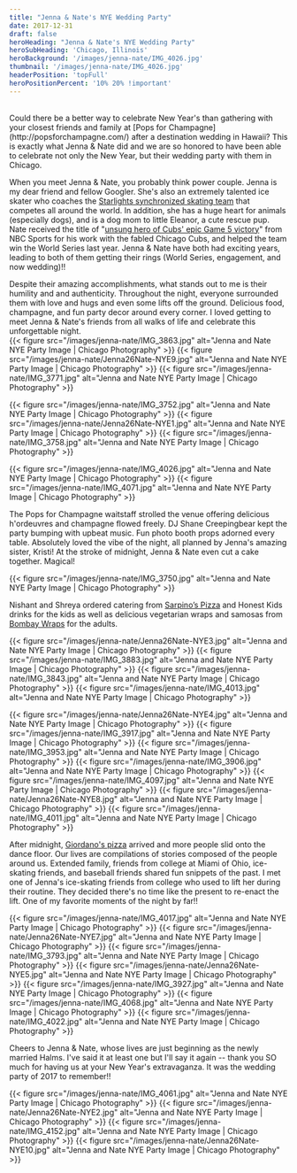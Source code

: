 ```yaml
---
title: "Jenna & Nate's NYE Wedding Party"
date: 2017-12-31
draft: false
heroHeading: "Jenna & Nate's NYE Wedding Party"
heroSubHeading: 'Chicago, Illinois'
heroBackground: '/images/jenna-nate/IMG_4026.jpg'
thumbnail: '/images/jenna-nate/IMG_4026.jpg'
headerPosition: 'topFull'
heroPositionPercent: '10% 20% !important'
---
```

<br/>
Could there be a better way to celebrate New Year's than gathering with your closest friends and family at [Pops for Champagne](http://popsforchampagne.com/) after a destination wedding in Hawaii? This is exactly what Jenna & Nate did and we are so honored to have been able to celebrate not only the New Year, but their wedding party with them in Chicago.

When you meet Jenna & Nate, you probably think power couple. Jenna is my dear friend and fellow Googler. She's also an extremely talented ice skater who coaches the [Starlights synchronized skating team](http://www.starlights.us/) that competes all around the world. In addition, she has a huge heart for animals (especially dogs), and is a dog mom to little Eleanor, a cute rescue pup. Nate received the title of "[unsung hero of Cubs' epic Game 5 victory](http://www.nbcsports.com/chicago/cubs/unsung-hero-cubs-epic-game-5-victory-doesnt-even-wear-uniform-theo-epstein-maddon-contreras-rizzo-nlcs)" from NBC Sports for his work with the fabled Chicago Cubs, and helped the team win the World Series last year. Jenna & Nate have both had exciting years, leading to both of them getting their rings (World Series, engagement, and now wedding)!!

Despite their amazing accomplishments, what stands out to me is their humility and and authenticity. Throughout the night, everyone surrounded them with love and hugs and even some lifts off the ground. Delicious food, champagne, and fun party decor around every corner. I loved getting to meet Jenna & Nate's friends from all walks of life and celebrate this unforgettable night.
<br/>
{{< figure src="/images/jenna-nate/IMG_3863.jpg" alt="Jenna and Nate NYE Party Image | Chicago Photography" >}}
{{< figure src="/images/jenna-nate/Jenna26Nate-NYE9.jpg" alt="Jenna and Nate NYE Party Image | Chicago Photography" >}}
{{< figure src="/images/jenna-nate/IMG_3771.jpg" alt="Jenna and Nate NYE Party Image | Chicago Photography" >}}

{{< figure src="/images/jenna-nate/IMG_3752.jpg" alt="Jenna and Nate NYE Party Image | Chicago Photography" >}}
{{< figure src="/images/jenna-nate/Jenna26Nate-NYE1.jpg" alt="Jenna and Nate NYE Party Image | Chicago Photography" >}}
{{< figure src="/images/jenna-nate/IMG_3758.jpg" alt="Jenna and Nate NYE Party Image | Chicago Photography" >}}

{{< figure src="/images/jenna-nate/IMG_4026.jpg" alt="Jenna and Nate NYE Party Image | Chicago Photography" >}}
{{< figure src="/images/jenna-nate/IMG_4071.jpg" alt="Jenna and Nate NYE Party Image | Chicago Photography" >}}

The Pops for Champagne waitstaff strolled the venue offering delicious h'ordeuvres and champagne flowed freely. DJ Shane Creepingbear kept the party bumping with upbeat music. Fun photo booth props adorned every table. Absolutely loved the vibe of the night, all planned by Jenna's amazing sister, Kristi! At the stroke of midnight, Jenna & Nate even cut a cake together. Magical!

{{< figure src="/images/jenna-nate/IMG_3750.jpg" alt="Jenna and Nate NYE Party Image | Chicago Photography" >}}

Nishant and Shreya ordered catering from [Sarpino’s Pizza](https://www.gosarpinos.com/) and Honest Kids drinks for the kids as well as delicious vegetarian wraps and samosas from [Bombay Wraps](https://bombaywraps.com/) for the adults.

{{< figure src="/images/jenna-nate/Jenna26Nate-NYE3.jpg" alt="Jenna and Nate NYE Party Image | Chicago Photography" >}}
{{< figure src="/images/jenna-nate/IMG_3883.jpg" alt="Jenna and Nate NYE Party Image | Chicago Photography" >}}
{{< figure src="/images/jenna-nate/IMG_3843.jpg" alt="Jenna and Nate NYE Party Image | Chicago Photography" >}}
{{< figure src="/images/jenna-nate/IMG_4013.jpg" alt="Jenna and Nate NYE Party Image | Chicago Photography" >}}

{{< figure src="/images/jenna-nate/Jenna26Nate-NYE4.jpg" alt="Jenna and Nate NYE Party Image | Chicago Photography" >}}
{{< figure src="/images/jenna-nate/IMG_3917.jpg" alt="Jenna and Nate NYE Party Image | Chicago Photography" >}}
{{< figure src="/images/jenna-nate/IMG_3953.jpg" alt="Jenna and Nate NYE Party Image | Chicago Photography" >}}
{{< figure src="/images/jenna-nate/IMG_3906.jpg" alt="Jenna and Nate NYE Party Image | Chicago Photography" >}}
{{< figure src="/images/jenna-nate/IMG_4097.jpg" alt="Jenna and Nate NYE Party Image | Chicago Photography" >}}
{{< figure src="/images/jenna-nate/Jenna26Nate-NYE8.jpg" alt="Jenna and Nate NYE Party Image | Chicago Photography" >}}
{{< figure src="/images/jenna-nate/IMG_4011.jpg" alt="Jenna and Nate NYE Party Image | Chicago Photography" >}}

After midnight, [Giordano's pizza](https://giordanos.com/) arrived and more people slid onto the dance floor. Our lives are compilations of stories composed of the people around us. Extended family, friends from college at Miami of Ohio, ice-skating friends, and baseball friends shared fun snippets of the past. I met one of Jenna's ice-skating friends from college who used to lift her during their routine. They decided there's no time like the present to re-enact the lift. One of my favorite moments of the night by far!!

{{< figure src="/images/jenna-nate/IMG_4017.jpg" alt="Jenna and Nate NYE Party Image | Chicago Photography" >}}
{{< figure src="/images/jenna-nate/Jenna26Nate-NYE7.jpg" alt="Jenna and Nate NYE Party Image | Chicago Photography" >}}
{{< figure src="/images/jenna-nate/IMG_3793.jpg" alt="Jenna and Nate NYE Party Image | Chicago Photography" >}}
{{< figure src="/images/jenna-nate/Jenna26Nate-NYE5.jpg" alt="Jenna and Nate NYE Party Image | Chicago Photography" >}}
{{< figure src="/images/jenna-nate/IMG_3927.jpg" alt="Jenna and Nate NYE Party Image | Chicago Photography" >}}
{{< figure src="/images/jenna-nate/IMG_4068.jpg" alt="Jenna and Nate NYE Party Image | Chicago Photography" >}}
{{< figure src="/images/jenna-nate/IMG_4022.jpg" alt="Jenna and Nate NYE Party Image | Chicago Photography" >}}

Cheers to Jenna & Nate, whose lives are just beginning as the newly married Halms. I've said it at least one but I'll say it again -- thank you SO much for having us at your New Year's extravaganza. It was the wedding party of 2017 to remember!!

{{< figure src="/images/jenna-nate/IMG_4061.jpg" alt="Jenna and Nate NYE Party Image | Chicago Photography" >}}
{{< figure src="/images/jenna-nate/Jenna26Nate-NYE2.jpg" alt="Jenna and Nate NYE Party Image | Chicago Photography" >}}
{{< figure src="/images/jenna-nate/IMG_4152.jpg" alt="Jenna and Nate NYE Party Image | Chicago Photography" >}}
{{< figure src="/images/jenna-nate/Jenna26Nate-NYE10.jpg" alt="Jenna and Nate NYE Party Image | Chicago Photography" >}}

